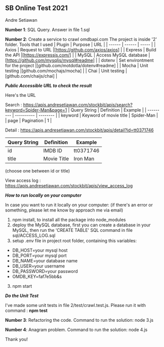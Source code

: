 ## SB Online Test 2021
Andre Setiawan

**Number 1**: SQL Query. Answer in file 1.sql

**Number 2**: Create a service to crawl omdbapi.com
The project is inside '2' folder. Tools that I used
| Plugin | Purpose | URL |
| ------ | ------ | ----- |
| Axios | Request to URL |[https://github.com/axios/axios] |
| Express | Build the API |[https://expressjs.com/] |
| MySQL | Access MySQL database |[https://github.com/mysqljs/mysql#readme] |
| dotenv | Set environtment for the project |[github.com/motdotla/dotenv#readme] |
| Mocha | Unit testing |[github.com/mochajs/mocha] |
| Chai | Unit testing |[github.com/chaijs/chai] |

_**Public Accessible URL to check the result**_

Here's the URL

Search : https://apis.andresetiawan.com/stockbit/apis/search?keyword=Spider-Man&page=1
| Query String | Definition | Example |
| --------- | ---------- | -------- |
| keyword | Keyword of movie title | Spider-Man |
| page | Pagination | 1 |

Detail : https://apis.andresetiawan.com/stockbit/apis/detail?id=tt0371746

| Query String | Definition | Example |
| --------- | ---------- | -------- |
| id | IMDB ID | tt0371746 |
| title | Movie Title | Iron Man |

(choose one between id or title)

View access log : https://apis.andresetiawan.com/stockbit/apis/view_access_log


_**How to run locally on your computer**_

In case you want to run it locally on your computer: (if there's an error or something, please let me know by approach me via email)
1. npm install, to install all the package into node_modules
2. deploy the MySQL database, first you can create a database in your MySQL, then run the 'CREATE TABLE' SQL command in file sql/ACCESS_LOG.sql
3. setup .env file in project root folder, containing this variables:
  - DB_HOST=your mysql host
  - DB_PORT=your mysql port
  - DB_NAME=your database name
  - DB_USER=your username
  - DB_PASSWORD=your password
  - OMDB_KEY=faf7e5bb&s
3. npm start


_**Do the Unit Test**_

I've made some unit tests in file 2/test/crawl.test.js. Please run it with command : **npm test**


**Number 3**: Refactoring the code. 
Command to run the solution: node 3.js

**Number 4**: Anagram problem.
Command to run the solution: node 4.js


Thank you!